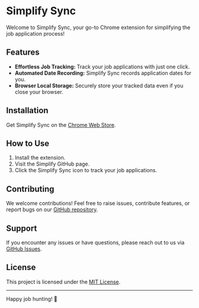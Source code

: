 # Simplify Sync

Welcome to Simplify Sync, your go-to Chrome extension for simplifying the job application process!

## Features

- **Effortless Job Tracking:** Track your job applications with just one click.
- **Automated Date Recording:** Simplify Sync records application dates for you.
- **Browser Local Storage:** Securely store your tracked data even if you close your browser.

## Installation

Get Simplify Sync on the [Chrome Web Store](https://chromewebstore.google.com/detail/bclimpabnkjpdenibgjolonmpaijkjlo/preview?hl=en-GB).

## How to Use

1. Install the extension.
2. Visit the Simplify GitHub page.
3. Click the Simplify Sync icon to track your job applications.

## Contributing

We welcome contributions! Feel free to raise issues, contribute features, or report bugs on our [GitHub repository](https://github.com/SimplifyJobs/Summer2024-Internships).

## Support

If you encounter any issues or have questions, please reach out to us via [GitHub Issues](https://github.com/SimplifyJobs/Summer2024-Internships/issues).

## License

This project is licensed under the [MIT License](LICENSE).

---

Happy job hunting! 🚀
